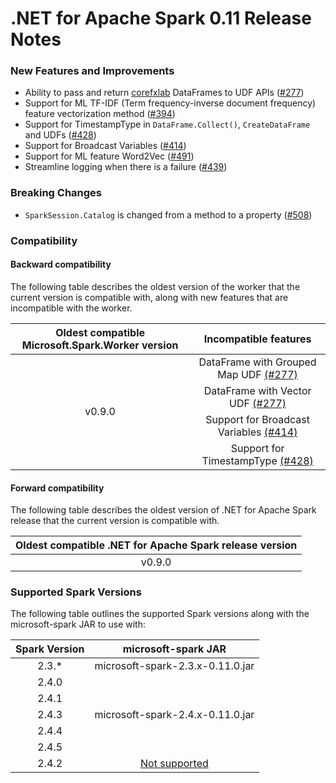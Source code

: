 # .NET for Apache Spark 0.11 Release Notes

### New Features and Improvements

* Ability to pass and return [corefxlab](https://github.com/dotnet/corefxlab) DataFrames to UDF APIs ([#277](https://github.com/dotnet/spark/pull/277))
* Support for ML TF-IDF (Term frequency-inverse document frequency) feature vectorization method ([#394](https://github.com/dotnet/spark/pull/394))
* Support for TimestampType in `DataFrame.Collect()`, `CreateDataFrame` and UDFs ([#428](https://github.com/dotnet/spark/pull/428))
* Support for Broadcast Variables ([#414](https://github.com/dotnet/spark/pull/414))
* Support for ML feature Word2Vec ([#491](https://github.com/dotnet/spark/pull/491))
* Streamline logging when there is a failure ([#439](https://github.com/dotnet/spark/pull/439))


### Breaking Changes

* `SparkSession.Catalog` is changed from a method to a property ([#508](https://github.com/dotnet/spark/pull/508))

### Compatibility

#### Backward compatibility

The following table describes the oldest version of the worker that the current version is compatible with, along with new features that are incompatible with the worker.

<table>
    <thead>
        <tr>
            <th>Oldest compatible Microsoft.Spark.Worker version</th>
            <th>Incompatible features</th>
        </tr>
    </thead>
    <tbody align="center">
        <tr>
            <td rowspan=4>v0.9.0</td>
            <td>DataFrame with Grouped Map UDF <a href="https://github.com/dotnet/spark/pull/277">(#277)</a></td>
        </tr>
        <tr>
            <td>DataFrame with Vector UDF <a href="https://github.com/dotnet/spark/pull/277">(#277)</a></td>
        </tr>
        <tr>
            <td>Support for Broadcast Variables <a href="https://github.com/dotnet/spark/pull/414">(#414)</a></td>
        </tr>
        <tr>
            <td>Support for TimestampType <a href="https://github.com/dotnet/spark/pull/428">(#428)</a></td>
        </tr>
    </tbody>
</table>

#### Forward compatibility

The following table describes the oldest version of .NET for Apache Spark release that the current version is compatible with.

<table>
    <thead>
        <tr>
            <th>Oldest compatible .NET for Apache Spark release version</th>
        </tr>
    </thead>
    <tbody align="center">
        <tr>
            <td rowspan=4>v0.9.0</td>
        </tr>
    </tbody>
</table>

### Supported Spark Versions

The following table outlines the supported Spark versions along with the microsoft-spark JAR to use with:

<table>
    <thead>
        <tr>
            <th>Spark Version</th>
            <th>microsoft-spark JAR</th>
        </tr>
    </thead>
    <tbody align="center">
        <tr>
            <td>2.3.*</td>
            <td>microsoft-spark-2.3.x-0.11.0.jar</td>
        </tr>
        <tr>
            <td>2.4.0</td>
            <td rowspan=5>microsoft-spark-2.4.x-0.11.0.jar</td>
        </tr>
        <tr>
            <td>2.4.1</td>
        </tr>
        <tr>
            <td>2.4.3</td>
        </tr>
        <tr>
            <td>2.4.4</td>
        </tr>
        <tr>
            <td>2.4.5</td>
        </tr>
        <tr>
            <td>2.4.2</td>
            <td><a href="https://github.com/dotnet/spark/issues/60">Not supported</a></td>
        </tr>
    </tbody>
</table>